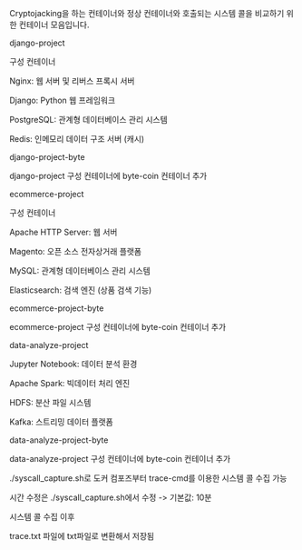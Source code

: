 Cryptojacking을 하는 컨테이너와 정상 컨테이너와 호출되는 시스템 콜을 비교하기 위한 컨테이너 모음입니다.


django-project

구성 컨테이너

Nginx: 웹 서버 및 리버스 프록시 서버

Django: Python 웹 프레임워크

PostgreSQL: 관계형 데이터베이스 관리 시스템


Redis: 인메모리 데이터 구조 서버 (캐시)


django-project-byte

django-project 구성 컨테이너에 byte-coin 컨테이너 추가



ecommerce-project

구성 컨테이너

Apache HTTP Server: 웹 서버

Magento: 오픈 소스 전자상거래 플랫폼

MySQL: 관계형 데이터베이스 관리 시스템

Elasticsearch: 검색 엔진 (상품 검색 기능)


ecommerce-project-byte

ecommerce-project 구성 컨테이너에 byte-coin 컨테이너 추가 


data-analyze-project

Jupyter Notebook: 데이터 분석 환경

Apache Spark: 빅데이터 처리 엔진

HDFS: 분산 파일 시스템

Kafka: 스트리밍 데이터 플랫폼


data-analyze-project-byte

data-analyze-project 구성 컨테이너에 byte-coin 컨테이너 추가 


./syscall_capture.sh로 도커 컴포즈부터 trace-cmd를 이용한 시스템 콜 수집 가능

시간 수정은 ./syscall_capture.sh에서 수정 -> 기본값: 10분

시스템 콜 수집 이후

trace.txt 파일에 txt파일로 변환해서 저장됨

